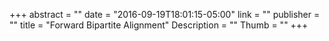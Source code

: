 +++
abstract = ""
date = "2016-09-19T18:01:15-05:00"
link = ""
publisher = ""
title = "Forward Bipartite Alignment"
Description = ""
Thumb = ""
+++
